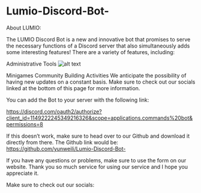 # Lumio-Discord-Bot-
About LUMIO: 

The LUMIO Discord Bot is a new and innovative bot that promises to serve the necessary functions of a Discord server that also simultaneously adds some interesting features! There are a variety of features, including: 

Administrative Tools 
![alt text](http://(https://www.pngwing.com/en/free-png-bmufx)/to/img.png)

Minigames 
Community Building Activities
We anticipate the possibility of having new updates on a constant basis. Make sure to check out our socials linked at the bottom of this page for more information. 

You can add the Bot to your server with the following link:

https://discord.com/oauth2/authorize?client_id=1149222245349216326&scope=applications.commands%20bot&permissions=8

If this doesn’t work, make sure to head over to our Github and download it directly from there. The Github link would be: 
https://github.com/yunweili/Lumio-Discord-Bot-

If you have any questions or problems, make sure to use the form on our website. Thank you so much service for using our service and I hope you appreciate it. 

Make sure to check out our socials: 

